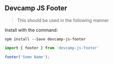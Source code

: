 ## Devcamp JS Footer

>This should be used in the following manner

Install with the command:

```
npm install --Save devcamp-js-footer
```

```javascript
import { footer } from 'devcamp-js-footer'

footer('Some Name');
```